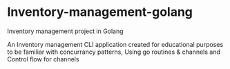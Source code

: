 # Inventory-management-golang
Inventory management project in Golang

An Inventory management CLI application created for educational purposes to be familiar with concurrancy patterns, Using go routines & channels and Control flow for channels

